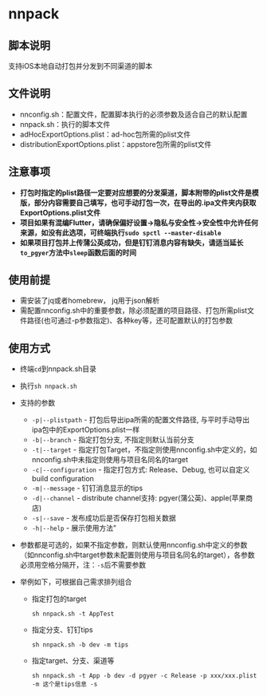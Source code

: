 # nnpack

## 脚本说明



支持iOS本地自动打包并分发到不同渠道的脚本





## 文件说明

- nnconfig.sh：配置文件，配置脚本执行的必须参数及适合自己的默认配置
- nnpack.sh：执行的脚本文件
- adHocExportOptions.plist：ad-hoc包所需的plist文件
- distributionExportOptions.plist：appstore包所需的plist文件

## 注意事项
- **打包时指定的plist路径一定要对应想要的分发渠道，脚本附带的plist文件是模版，部分内容需要自己填写，也可手动打包一次，在导出的.ipa文件夹内获取ExportOptions.plist文件**
- **项目如果有混编Flutter，请确保偏好设置->隐私与安全性->安全性中允许任何来源，如没有此选项，可终端执行`sudo spctl --master-disable`**
- **如果项目打包并上传蒲公英成功，但是钉钉消息内容有缺失，请适当延长`to_pgyer`方法中`sleep`函数后面的时间**


## 使用前提



- 需安装了jq或者homebrew， jq用于json解析
- 需配置nnconfig.sh中的重要参数，除必须配置的项目路径、打包所需plist文件路径(也可通过-p参数指定)、各种key等，还可配置默认的打包参数





## 使用方式



- 终端`cd`到nnpack.sh目录

- 执行`sh nnpack.sh`

- 支持的参数

  - `-p|--plistpath` - 打包后导出ipa所需的配置文件路径, 与平时手动导出ipa包中的ExportOptions.plist一样
  - `-b|--branch`  - 指定打包分支, 不指定则默认当前分支
  - `-t|--target`  - 指定打包Target，不指定则使用nnconfig.sh中定义的，如nnconfig.sh中未指定则使用与项目名同名的target
  - `-c|--configuration` - 指定打包方式: Release、Debug, 也可以自定义build configuration
  - `-m|--message` - 钉钉消息显示的tips
  - `-d|--channel` - distribute channel支持: pgyer(蒲公英)、apple(苹果商店)
  - `-s|--save` - 发布成功后是否保存打包相关数据
  - `-h|--help` - 展示使用方法"

- 参数都是可选的，如果不指定参数，则默认使用nnconfig.sh中定义的参数（如nnconfig.sh中target参数未配置则使用与项目名同名的target），各参数必须用空格分隔开，注：`-s`后不需要参数

- 举例如下，可根据自己需求排列组合

  - 指定打包的target

    ```
    sh nnpack.sh -t AppTest
    ```

  - 指定分支、钉钉tips

    ```
    sh nnpack.sh -b dev -m tips
    ```

  - 指定target、分支、渠道等

    ```
    sh nnpack.sh -t App -b dev -d pgyer -c Release -p xxx/xxx.plist -m 这个是tips信息 -s
    ```


